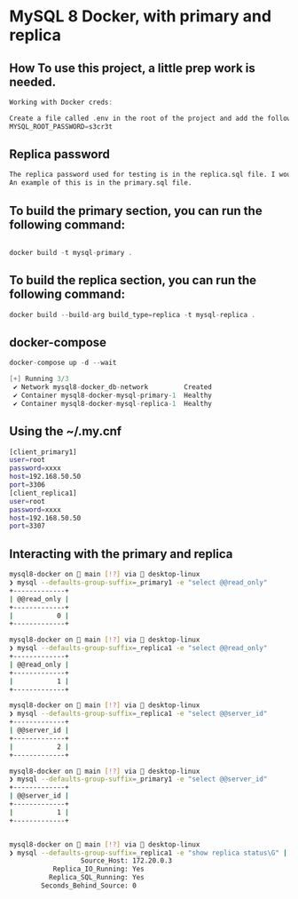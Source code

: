 # MySQL 8 Docker, with primary and replica 


## How To use this project, a little prep work is needed. 
```Go
Working with Docker creds:

Create a file called .env in the root of the project and add the following:
MYSQL_ROOT_PASSWORD=s3cr3t

```

## Replica password
```bash
The replica password used for testing is in the replica.sql file. I would recommend changing this password with an alter user command.
An example of this is in the primary.sql file.
```

## To build the primary section, you can run the following command:
```Go

docker build -t mysql-primary .

``` 

## To build the replica section, you can run the following command:
    
```Go
docker build --build-arg build_type=replica -t mysql-replica .

```

## docker-compose

```Go
docker-compose up -d --wait

[+] Running 3/3
 ✔ Network mysql8-docker_db-network         Created                                                                                                                                                                               0.1s
 ✔ Container mysql8-docker-mysql-primary-1  Healthy                                                                                                                                                                               0.1s
 ✔ Container mysql8-docker-mysql-replica-1  Healthy                                                                                                                                                                               0.0s

```

## Using the ~/.my.cnf
```bash
[client_primary1]
user=root
password=xxxx
host=192.168.50.50
port=3306
[client_replica1]
user=root
password=xxxx
host=192.168.50.50
port=3307
```


## Interacting with the primary and replica

```bash
mysql8-docker on  main [!?] via 🐳 desktop-linux 
❯ mysql --defaults-group-suffix=_primary1 -e "select @@read_only"
+-------------+
| @@read_only |
+-------------+
|           0 |
+-------------+

mysql8-docker on  main [!?] via 🐳 desktop-linux 
❯ mysql --defaults-group-suffix=_replica1 -e "select @@read_only"
+-------------+
| @@read_only |
+-------------+
|           1 |
+-------------+

mysql8-docker on  main [!?] via 🐳 desktop-linux 
❯ mysql --defaults-group-suffix=_replica1 -e "select @@server_id"
+-------------+
| @@server_id |
+-------------+
|           2 |
+-------------+

mysql8-docker on  main [!?] via 🐳 desktop-linux 
❯ mysql --defaults-group-suffix=_primary1 -e "select @@server_id"
+-------------+
| @@server_id |
+-------------+
|           1 |
+-------------+


mysql8-docker on  main [!?] via 🐳 desktop-linux 
❯ mysql --defaults-group-suffix=_replica1 -e "show replica status\G" | egrep "Replica_IO_Running:|Replica_SQL_Running:|Seconds_Behind_Source:|Source_Host:" 
                  Source_Host: 172.20.0.3
           Replica_IO_Running: Yes
          Replica_SQL_Running: Yes
        Seconds_Behind_Source: 0
```
